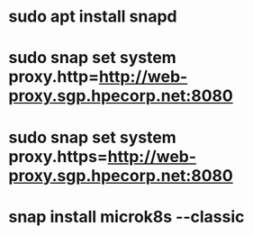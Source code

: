 # sudo apt install snapd

# sudo snap set system proxy.http=http://web-proxy.sgp.hpecorp.net:8080
# sudo snap set system proxy.https=http://web-proxy.sgp.hpecorp.net:8080

# snap install microk8s --classic
